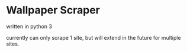 # Wallpaper Scraper

written in python 3

currently can only scrape 1 site, but will extend in the future for multiple sites.
